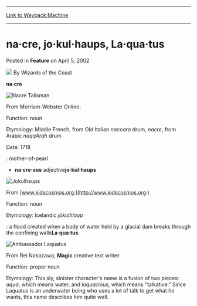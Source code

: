 
---
[Link to Wayback Machine](https://web.archive.org/web/20211019051831/https://magic.wizards.com/en/articles/archive/feature/na%C2%B7cre-jo%C2%B7kul%C2%B7haups-la%C2%B7qua%C2%B7tus-2002-04-05)

[_metadata_:wayback_url]:- "https://magic.wizards.com/en/articles/archive/feature/na%C2%B7cre-jo%C2%B7kul%C2%B7haups-la%C2%B7qua%C2%B7tus-2002-04-05"
[_metadata_:wayback_raw_url]:- "https://web.archive.org/web/20211019051831id_/https://magic.wizards.com/en/articles/archive/feature/na%C2%B7cre-jo%C2%B7kul%C2%B7haups-la%C2%B7qua%C2%B7tus-2002-04-05"
[_metadata_:wayback_capture_timestamp]:- "2021-10-19 05:18:31+00:00"
[_metadata_:publish_date]:- "2002-04-05"
[_metadata_:description]:- "na·cre From Merriam-Webster Online: Function: noun Etymology: Middle French, from Old Italian naccara drum, nacre, from Arabic naqqArah drum Date: 1718 : mother-of-pearl - na·cre·ous adjectivejo·kul·haups From www.kidscosmos.org: Function: noun Etymology: Icelandic jökulhlaup : a flood created when a body of water held by a glacial dam breaks through the confining"
[_metadata_:generator]:- "Drupal 7 (http://drupal.org)"
---


na·cre, jo·kul·haups, La·qua·tus
================================



 Posted in **Feature**
 on April 5, 2002 






![](https://media.magic.wizards.com/styles/auth_small/public/images/person/wizards_author.jpg)
By Wizards of the Coast











**na·cre**

![Nacre Talisman](http://gatherer.wizards.com/Handlers/Image.ashx?type=card&name=Nacre+Talisman)  

From Merriam-Webster Online:  

Function: noun  

Etymology: Middle French, from Old Italian *naccara* drum, *nacre*, from Arabic *naqqArah* drum  

Date: 1718  

: mother-of-pearl  

- **na·cre·ous** adjective**jo·kul·haups**

![Jokulhaups](http://gatherer.wizards.com/Handlers/Image.ashx?type=card&name=Jokulhaups)  

From [www.kidscosmos.org:](http://www.kidscosmos.org:)  

Function: noun  

Etymology: Icelandic *jökulhlaup*  

: a flood created when a body of water held by a glacial dam breaks through the confining walls**La·qua·tus**

![Ambassador Laquatus](http://gatherer.wizards.com/Handlers/Image.ashx?type=card&name=Ambassador+Laquatus)  

From Rei Nakazawa, **Magic** creative text writer:  

Function: proper noun  

Etymology: This sly, sinister character's name is a fusion of two pieces: *aqua*, which means water, and *loquacious*, which means "talkative." Since Laquatus is an underwater being who uses a lot of talk to get what he wants, this name describes him quite well.





